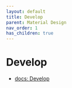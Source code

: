 ```yaml
---
layout: default
title: Develop
parent: Material Design
nav_order: 1
has_children: true
---
```


# Develop

- [docs: Develop](https://m3.material.io/develop)